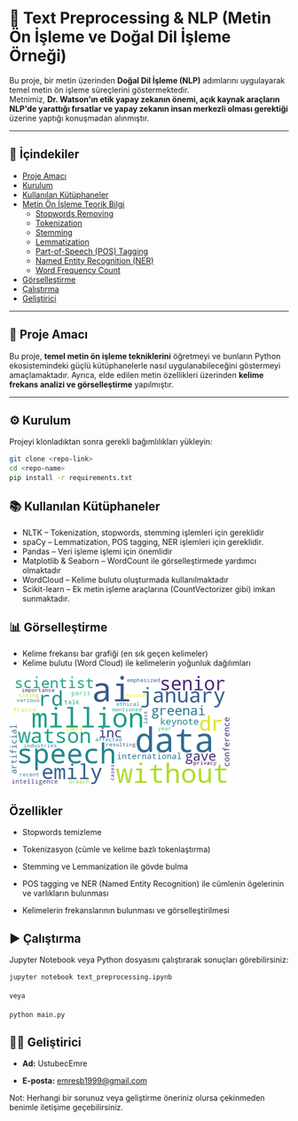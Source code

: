 # 📝 Text Preprocessing & NLP (Metin Ön İşleme ve Doğal Dil İşleme Örneği)

Bu proje, bir metin üzerinden **Doğal Dil İşleme (NLP)** adımlarını uygulayarak temel metin ön işleme süreçlerini göstermektedir.  
Metnimiz, **Dr. Watson'ın etik yapay zekanın önemi, açık kaynak araçların NLP'de yarattığı fırsatlar ve yapay zekanın insan merkezli olması gerektiği** üzerine yaptığı konuşmadan alınmıştır.

---

## 📌 İçindekiler

- [Proje Amacı](#-proje-amacı)
- [Kurulum](#-kurulum)
- [Kullanılan Kütüphaneler](#-kullanılan-kütüphaneler)
- [Metin Ön İşleme Teorik Bilgi](#-metin-ön-i̇şleme-teorik-bilgi)
  - [Stopwords Removing](#-stopwords-removing)
  - [Tokenization](#-tokenization)
  - [Stemming](#-stemming)
  - [Lemmatization](#-lemmatization)
  - [Part-of-Speech (POS) Tagging](#-part-of-speech-pos-tagging)
  - [Named Entity Recognition (NER)](#-named-entity-recognition-ner)
  - [Word Frequency Count](#-word-frequency-count)
- [Görselleştirme](#-görselleştirme)
- [Çalıştırma](#-çalıştırma)
- [Geliştirici](#-geliştirici)

---

## 🎯 Proje Amacı

Bu proje, **temel metin ön işleme tekniklerini** öğretmeyi ve bunların Python ekosistemindeki güçlü kütüphanelerle nasıl uygulanabileceğini göstermeyi amaçlamaktadır. Ayrıca, elde edilen metin özellikleri üzerinden **kelime frekans analizi ve görselleştirme** yapılmıştır.

---

## ⚙️ Kurulum

Projeyi klonladıktan sonra gerekli bağımlılıkları yükleyin:

```bash
git clone <repo-link>
cd <repo-name>
pip install -r requirements.txt
```

## 📚 Kullanılan Kütüphaneler

- NLTK – Tokenization, stopwords, stemming işlemleri için gereklidir
- spaCy – Lemmatization, POS tagging, NER işlemleri için gereklidir.
- Pandas – Veri işleme işlemi için önemlidir
- Matplotlib & Seaborn – WordCount ile görselleştirmede yardımcı olmaktadır
- WordCloud – Kelime bulutu oluşturmada kullanılmaktadır
- Scikit-learn – Ek metin işleme araçlarına (CountVectorizer gibi) imkan sunmaktadır.

## 📊 Görselleştirme

- Kelime frekansı bar grafiği (en sık geçen kelimeler)
- Kelime bulutu (Word Cloud) ile kelimelerin yoğunluk dağılımları

![wordcloud görselleştirmesi](image.png)

## Özellikler

- Stopwords temizleme

- Tokenizasyon (cümle ve kelime bazlı tokenlaştırma)

- Stemming ve Lemmanization ile gövde bulma

- POS tagging ve NER (Named Entity Recognition) ile cümlenin ögelerinin ve varlıkların bulunması

- Kelimelerin frekanslarının bulunması ve görselleştirilmesi

## ▶️ Çalıştırma

Jupyter Notebook veya Python dosyasını çalıştırarak sonuçları görebilirsiniz:

```bash
jupyter notebook text_preprocessing.ipynb

veya

python main.py

```

## 👨‍💻 Geliştirici

- **Ad:** UstubecEmre

- **E-posta:** emresb1999@gmail.com

Not: Herhangi bir sorunuz veya geliştirme öneriniz olursa çekinmeden benimle iletişime geçebilirsiniz.
